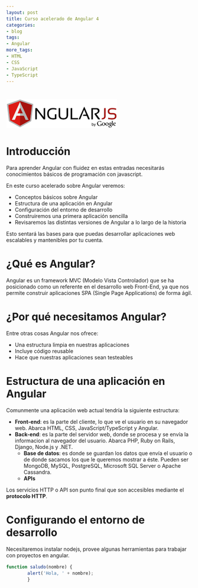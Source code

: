 ```yaml
---
layout: post
title: Curso acelerado de Angular 4
categories:
- blog
tags:
- Angular
more_tags:
- HTML
- CSS
- JavaScript
- TypeScript
---
```



# <img src="./../static/angular_js.svg" alt="Drawing" style="width: 300px;"/>
# Introducción

Para aprender Angular con fluidez en estas entradas necesitarás conocimientos básicos de programación con javascript.

En este curso acelerado sobre Angular veremos:
- Conceptos básicos sobre Angular
- Estructura de una aplicación en Angular
- Configuración del entorno de desarrollo
- Construiremos una primera aplicación sencilla
- Revisaremos las distintas versiones de Angular a lo largo de la historia

Esto sentará las bases para que puedas desarrollar aplicaciones web escalables y mantenibles por tu cuenta.

# ¿Qué es Angular?

Angular es un framework MVC (Modelo Vista Controlador) que se ha posicionado como un referente en el desarrollo web Front-End, ya que nos permite construir aplicaciones SPA (Single Page Applications) de forma ágil.

# ¿Por qué necesitamos Angular?

Entre otras cosas Angular nos ofrece:
- Una estructura limpia en nuestras aplicaciones
- Incluye código reusable
- Hace que nuestras aplicaciones sean testeables

# Estructura de una aplicación en Angular

Comunmente una aplicación web actual tendría la siguiente estructura:
- **Front-end**: es la parte del cliente, lo que ve el usuario en su navegador web. Abarca HTML, CSS, JavaScript/TypeScript y Angular.
- **Back-end**: es la parte del servidor web, donde se procesa y se envía la informacion al navegador del usuario. Abarca PHP, Ruby on Rails, Django, Node.js y .NET.
    + **Base de datos**: es donde se guardan los datos que envía el usuario o de donde sacamos los que le queremos mostrar a éste. Pueden ser MongoDB, MySQL, PostgreSQL, Microsoft SQL Server o Apache Cassandra.
    + **APIs**


Los servicios HTTP o API son punto final que son accesibles mediante el **protocolo HTTP**.


# Configurando el entorno de desarrollo 
Necesitaremos instalar nodejs, provee algunas herramientas para trabajar con proyectos en angular.


``` javascript
function saludo(nombre) {
        alert('Hola, ' + nombre);
        }
```

